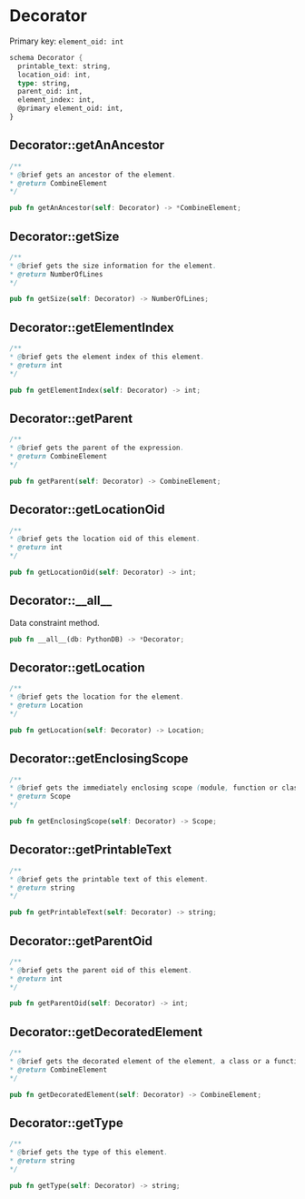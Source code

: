 # Decorator

Primary key: `element_oid: int`

```rust
schema Decorator {
  printable_text: string,
  location_oid: int,
  type: string,
  parent_oid: int,
  element_index: int,
  @primary element_oid: int,
}
```
## Decorator::getAnAncestor

```java
/**
* @brief gets an ancestor of the element.
* @return CombineElement 
*/
```
```rust
pub fn getAnAncestor(self: Decorator) -> *CombineElement;
```
## Decorator::getSize

```java
/**
* @brief gets the size information for the element.
* @return NumberOfLines
*/
```
```rust
pub fn getSize(self: Decorator) -> NumberOfLines;
```
## Decorator::getElementIndex

```java
/**
* @brief gets the element index of this element.
* @return int
*/
```
```rust
pub fn getElementIndex(self: Decorator) -> int;
```
## Decorator::getParent

```java
/**
* @brief gets the parent of the expression.
* @return CombineElement 
*/
```
```rust
pub fn getParent(self: Decorator) -> CombineElement;
```
## Decorator::getLocationOid

```java
/**
* @brief gets the location oid of this element.
* @return int
*/
```
```rust
pub fn getLocationOid(self: Decorator) -> int;
```
## Decorator::\_\_all\_\_

Data constraint method.

```rust
pub fn __all__(db: PythonDB) -> *Decorator;
```
## Decorator::getLocation

```java
/**
* @brief gets the location for the element.
* @return Location
*/
```
```rust
pub fn getLocation(self: Decorator) -> Location;
```
## Decorator::getEnclosingScope

```java
/**
* @brief gets the immediately enclosing scope (module, function or class) whose body contains this statement.
* @return Scope 
*/
```
```rust
pub fn getEnclosingScope(self: Decorator) -> Scope;
```
## Decorator::getPrintableText

```java
/**
* @brief gets the printable text of this element.
* @return string
*/
```
```rust
pub fn getPrintableText(self: Decorator) -> string;
```
## Decorator::getParentOid

```java
/**
* @brief gets the parent oid of this element.
* @return int
*/
```
```rust
pub fn getParentOid(self: Decorator) -> int;
```
## Decorator::getDecoratedElement

```java
/**
* @brief gets the decorated element of the element, a class or a function.
* @return CombineElement
*/
```
```rust
pub fn getDecoratedElement(self: Decorator) -> CombineElement;
```
## Decorator::getType

```java
/**
* @brief gets the type of this element.
* @return string
*/
```
```rust
pub fn getType(self: Decorator) -> string;
```
